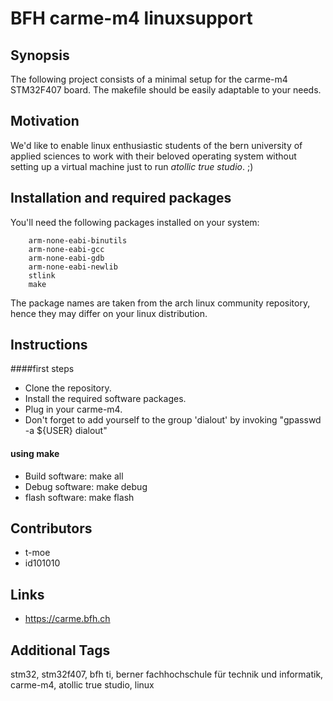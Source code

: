BFH carme-m4 linuxsupport
============================

## Synopsis

The following project consists of a minimal setup for the carme-m4 STM32F407 board. The makefile should be easily adaptable to your needs. 

## Motivation

We'd like to enable linux enthusiastic students of the bern university of applied sciences to work with their beloved operating system without setting up a virtual machine just to run *atollic true studio*. ;)

## Installation and required packages

You'll need the following packages installed on your system: 

        arm-none-eabi-binutils
        arm-none-eabi-gcc
        arm-none-eabi-gdb
        arm-none-eabi-newlib
        stlink
        make

The package names are taken from the arch linux community repository, hence they may differ on your linux distribution.

## Instructions

####first steps
   
- Clone the repository.
- Install the required software packages.
- Plug in your carme-m4.
- Don't forget to add yourself to the group 'dialout' by invoking "gpasswd -a ${USER} dialout"
    
#### using make

- Build software: make all
- Debug software: make debug
- flash software: make flash

## Contributors

- t-moe
- id101010

## Links

- https://carme.bfh.ch

## Additional Tags

stm32, stm32f407, bfh ti, berner fachhochschule für technik und informatik, carme-m4, atollic true studio, linux

